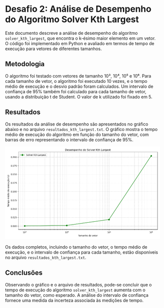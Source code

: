 # Desafio 2: Análise de Desempenho do Algoritmo Solver Kth Largest

Este documento descreve a análise de desempenho do algoritmo `solver_kth_largest`, que encontra o k-ésimo maior elemento em um vetor. O código foi implementado em Python e avaliado em termos de tempo de execução para vetores de diferentes tamanhos.

## Metodologia

O algoritmo foi testado com vetores de tamanho 10³, 10⁴, 10⁵ e 10⁶. Para cada tamanho de vetor, o algoritmo foi executado 10 vezes, e o tempo médio de execução e o desvio padrão foram calculados.  Um intervalo de confiança de 95% também foi calculado para cada tamanho de vetor, usando a distribuição t de Student.  O valor de k utilizado foi fixado em 5.


## Resultados

Os resultados da análise de desempenho são apresentados no gráfico abaixo e no arquivo `resultados_kth_largest.txt`. O gráfico mostra o tempo médio de execução do algoritmo em função do tamanho do vetor, com barras de erro representando o intervalo de confiança de 95%.


![Gráfico de desempenho do Solver Kth Largest](grafico_solver_kth_largest.png)


Os dados completos, incluindo o tamanho do vetor, o tempo médio de execução, e o intervalo de confiança para cada tamanho, estão disponíveis no arquivo `resultados_kth_largest.txt`.


## Conclusões

Observando o gráfico e o arquivo de resultados, pode-se concluir que o tempo de execução do algoritmo `solver_kth_largest` aumenta com o tamanho do vetor, como esperado. A análise do intervalo de confiança fornece uma medida da incerteza associada às medições de tempo.